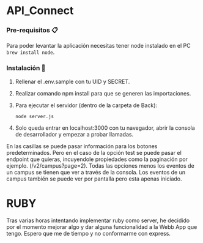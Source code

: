 # API_Connect

### Pre-requisitos 📋
Para poder levantar la aplicación necesitas tener node instalado en el PC 
	```
	brew install node
	```.
 
### Instalación 🔧
1. Rellenar el .env.sample con tu UID y SECRET.

2. Realizar comando npm install para que se generen las importaciones.

3. Para ejecutar el servidor (dentro de la carpeta de Back):
	```
	node server.js
	```

4. Solo queda entrar en localhost:3000 con tu navegador, abrir la consola de desarrollador y empezar a probar llamadas.

En las casillas se puede pasar información para los botones predeterminados. Pero en el caso de la opción test se puede pasar el endpoint que quieras, incuyendole propiedades como la paginación por ejemplo. (/v2/campus?page=2).
Todas las opciones menos los eventos de un campus se tienen que ver a través de la consola. Los eventos de un campus también se puede ver por pantalla pero esta apenas iniciado.


# RUBY

Tras varias horas intentando implementar ruby como server, he decidido por el momento mejorar algo y dar alguna funcionalidad
a la Webb App que tengo. Espero que me de tiempo y no conformarme con express.
